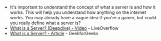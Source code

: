 
- It's important to understand the concept of what a server is and how
  it works. This will help you understand how anything on the internet
  works. You may already have a vague idea if you're a gamer, but could
  you really define what a server is?
- [What is a Server? (Deepdive) - Video](https://www.youtube.com/watch?v=VXmvM2QtuMU) -
  LiveOverflow
- [What is a Server? - Article](https://www.geeksforgeeks.org/what-is-server/) -
  GeekforGeeks